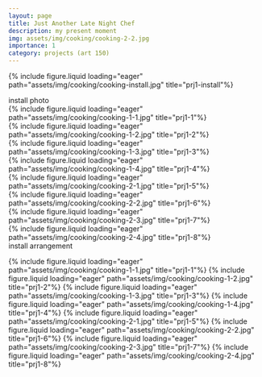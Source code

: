 ```yaml
---
layout: page
title: Just Another Late Night Chef
description: my present moment
img: assets/img/cooking/cooking-2-2.jpg
importance: 1
category: projects (art 150)
---
```


{% include figure.liquid loading="eager" path="assets/img/cooking/cooking-install.jpg" title="prj1-install"%}

<div class="caption">install photo</div>

<div class="row">
    <div class="col-sm mt-3 mt-md-0">
        {% include figure.liquid loading="eager" path="assets/img/cooking/cooking-1-1.jpg" title="prj1-1"%}
    </div>
    <div class="col-sm mt-3 mt-md-0">
        {% include figure.liquid loading="eager" path="assets/img/cooking/cooking-1-2.jpg" title="prj1-2"%}
    </div>
     <div class="col-sm mt-3 mt-md-0">
        {% include figure.liquid loading="eager" path="assets/img/cooking/cooking-1-3.jpg" title="prj1-3"%}
    </div>
     <div class="col-sm mt-3 mt-md-0">
        {% include figure.liquid loading="eager" path="assets/img/cooking/cooking-1-4.jpg" title="prj1-4"%}
    </div>
</div>
<div class="row">
    <div class="col-sm mt-3 mt-md-0">
        {% include figure.liquid loading="eager" path="assets/img/cooking/cooking-2-1.jpg" title="prj1-5"%}
    </div>
    <div class="col-sm mt-3 mt-md-0">
        {% include figure.liquid loading="eager" path="assets/img/cooking/cooking-2-2.jpg" title="prj1-6"%}
    </div>
     <div class="col-sm mt-3 mt-md-0">
        {% include figure.liquid loading="eager" path="assets/img/cooking/cooking-2-3.jpg" title="prj1-7"%}
    </div>
     <div class="col-sm mt-3 mt-md-0">
        {% include figure.liquid loading="eager" path="assets/img/cooking/cooking-2-4.jpg" title="prj1-8"%}
    </div>
</div>

<div class="caption">install arrangement</div>

{% include figure.liquid loading="eager" path="assets/img/cooking/cooking-1-1.jpg" title="prj1-1"%}
{% include figure.liquid loading="eager" path="assets/img/cooking/cooking-1-2.jpg" title="prj1-2"%}
{% include figure.liquid loading="eager" path="assets/img/cooking/cooking-1-3.jpg" title="prj1-3"%}
{% include figure.liquid loading="eager" path="assets/img/cooking/cooking-1-4.jpg" title="prj1-4"%}
{% include figure.liquid loading="eager" path="assets/img/cooking/cooking-2-1.jpg" title="prj1-5"%}
{% include figure.liquid loading="eager" path="assets/img/cooking/cooking-2-2.jpg" title="prj1-6"%}
{% include figure.liquid loading="eager" path="assets/img/cooking/cooking-2-3.jpg" title="prj1-7"%}
{% include figure.liquid loading="eager" path="assets/img/cooking/cooking-2-4.jpg" title="prj1-8"%}
